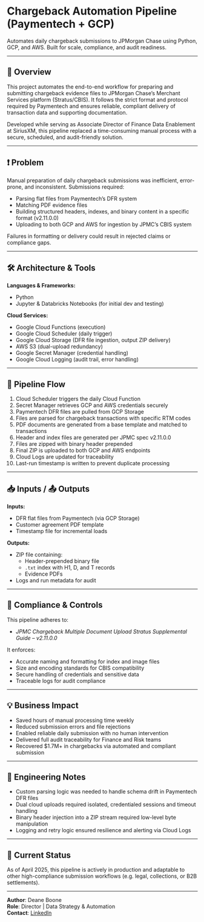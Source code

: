# Chargeback Automation Pipeline (Paymentech + GCP)  
Automates daily chargeback submissions to JPMorgan Chase using Python, GCP, and AWS. Built for scale, compliance, and audit readiness.

---

## 🚀 Overview

This project automates the end-to-end workflow for preparing and submitting chargeback evidence files to JPMorgan Chase’s Merchant Services platform (Stratus/CBIS). It follows the strict format and protocol required by Paymentech and ensures reliable, compliant delivery of transaction data and supporting documentation.

Developed while serving as Associate Director of Finance Data Enablement at SiriusXM, this pipeline replaced a time-consuming manual process with a secure, scheduled, and audit-friendly solution.

---

## ❗ Problem

Manual preparation of daily chargeback submissions was inefficient, error-prone, and inconsistent. Submissions required:

- Parsing flat files from Paymentech’s DFR system
- Matching PDF evidence files
- Building structured headers, indexes, and binary content in a specific format (v2.11.0.0)
- Uploading to both GCP and AWS for ingestion by JPMC’s CBIS system

Failures in formatting or delivery could result in rejected claims or compliance gaps.

---

## 🛠️ Architecture & Tools

**Languages & Frameworks:**
- Python  
- Jupyter & Databricks Notebooks (for initial dev and testing)

**Cloud Services:**
- Google Cloud Functions (execution)  
- Google Cloud Scheduler (daily trigger)  
- Google Cloud Storage (DFR file ingestion, output ZIP delivery)  
- AWS S3 (dual-upload redundancy)  
- Google Secret Manager (credential handling)  
- Google Cloud Logging (audit trail, error handling)

---

## 🔄 Pipeline Flow

1. Cloud Scheduler triggers the daily Cloud Function
2. Secret Manager retrieves GCP and AWS credentials securely
3. Paymentech DFR files are pulled from GCP Storage
4. Files are parsed for chargeback transactions with specific RTM codes
5. PDF documents are generated from a base template and matched to transactions
6. Header and index files are generated per JPMC spec v2.11.0.0
7. Files are zipped with binary header prepended
8. Final ZIP is uploaded to both GCP and AWS endpoints
9. Cloud Logs are updated for traceability
10. Last-run timestamp is written to prevent duplicate processing

---

## 📥 Inputs / 📤 Outputs

**Inputs:**
- DFR flat files from Paymentech (via GCP Storage)  
- Customer agreement PDF template  
- Timestamp file for incremental loads

**Outputs:**
- ZIP file containing:
  - Header-prepended binary file
  - `.txt` index with H1, D, and T records
  - Evidence PDFs  
- Logs and run metadata for audit

---

## 🔐 Compliance & Controls

This pipeline adheres to:
- *JPMC Chargeback Multiple Document Upload Stratus Supplemental Guide – v2.11.0.0*

It enforces:
- Accurate naming and formatting for index and image files  
- Size and encoding standards for CBIS compatibility  
- Secure handling of credentials and sensitive data  
- Traceable logs for audit compliance  

---

## 💡 Business Impact

- Saved hours of manual processing time weekly  
- Reduced submission errors and file rejections  
- Enabled reliable daily submission with no human intervention  
- Delivered full audit traceability for Finance and Risk teams  
- Recovered $1.7M+ in chargebacks via automated and compliant submission

---

## 🧩 Engineering Notes

- Custom parsing logic was needed to handle schema drift in Paymentech DFR files  
- Dual cloud uploads required isolated, credentialed sessions and timeout handling  
- Binary header injection into a ZIP stream required low-level byte manipulation  
- Logging and retry logic ensured resilience and alerting via Cloud Logs  

---

## 🔄 Current Status

As of April 2025, this pipeline is actively in production and adaptable to other high-compliance submission workflows (e.g. legal, collections, or B2B settlements).

---

**Author**: Deane Boone  
**Role**: Director | Data Strategy & Automation  
**Contact**: [LinkedIn](https://www.linkedin.com/in/deaneboone/)
